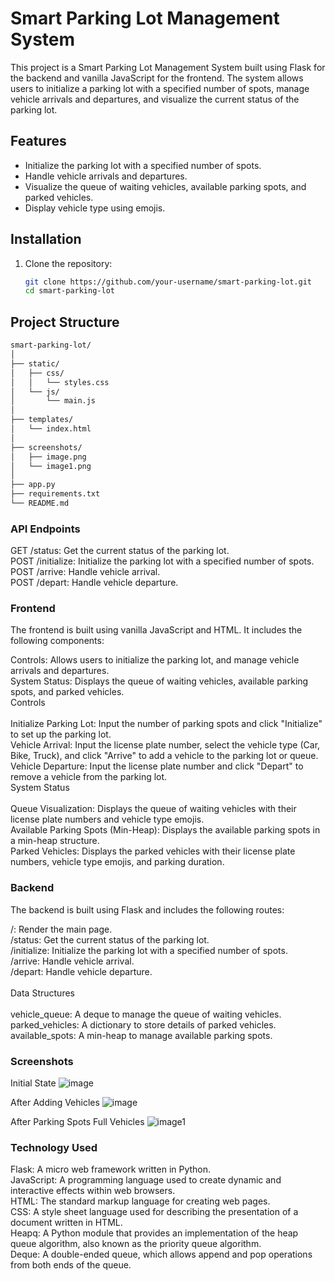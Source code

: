 # Smart Parking Lot Management System

This project is a Smart Parking Lot Management System built using Flask for the backend and vanilla JavaScript for the frontend. The system allows users to initialize a parking lot with a specified number of spots, manage vehicle arrivals and departures, and visualize the current status of the parking lot.

## Features

- Initialize the parking lot with a specified number of spots.
- Handle vehicle arrivals and departures.
- Visualize the queue of waiting vehicles, available parking spots, and parked vehicles.
- Display vehicle type using emojis.

## Installation

1. Clone the repository:

   ```sh
   git clone https://github.com/your-username/smart-parking-lot.git
   cd smart-parking-lot
   ```

## Project Structure

```markdown
smart-parking-lot/
│
├── static/
│   ├── css/
│   │   └── styles.css
│   └── js/
│       └── main.js
│
├── templates/
│   └── index.html
│
├── screenshots/
│   ├── image.png
│   └── image1.png
│
├── app.py
├── requirements.txt
└── README.md
```

### API Endpoints
GET /status: Get the current status of the parking lot. <br>
POST /initialize: Initialize the parking lot with a specified number of spots.  <br>
POST /arrive: Handle vehicle arrival. <br>
POST /depart: Handle vehicle departure. <br>
### Frontend
The frontend is built using vanilla JavaScript and HTML. It includes the following components: <br>

Controls: Allows users to initialize the parking lot, and manage vehicle arrivals and departures. <br>
System Status: Displays the queue of waiting vehicles, available parking spots, and parked vehicles. <br>
Controls <br> <br>
Initialize Parking Lot: Input the number of parking spots and click "Initialize" to set up the parking lot. <br>
Vehicle Arrival: Input the license plate number, select the vehicle type (Car, Bike, Truck), and click "Arrive" to add a vehicle to the parking lot or queue. <br>
Vehicle Departure: Input the license plate number and click "Depart" to remove a vehicle from the parking lot. <br>
System Status <br><br>
Queue Visualization: Displays the queue of waiting vehicles with their license plate numbers and vehicle type emojis.<br>
Available Parking Spots (Min-Heap): Displays the available parking spots in a min-heap structure.<br>
Parked Vehicles: Displays the parked vehicles with their license plate numbers, vehicle type emojis, and parking duration.<br>
### Backend
The backend is built using Flask and includes the following routes:<br>

/: Render the main page.<br>
/status: Get the current status of the parking lot.<br>
/initialize: Initialize the parking lot with a specified number of spots.<br>
/arrive: Handle vehicle arrival.<br>
/depart: Handle vehicle departure.<br><br>
Data Structures<br><br>
vehicle_queue: A deque to manage the queue of waiting vehicles.<br>
parked_vehicles: A dictionary to store details of parked vehicles.<br>
available_spots: A min-heap to manage available parking spots.<br>
### Screenshots
Initial State 
![image](https://github.com/user-attachments/assets/5537ff90-9a4a-46e7-bdbc-ffd01bf895ee)

After Adding Vehicles
![image](https://github.com/user-attachments/assets/38ad3bd6-a96c-4eea-b8cc-16a3aff54fd7)


After Parking Spots Full Vehicles
![image1](https://github.com/user-attachments/assets/1920fe92-304a-4781-993e-599b4f17d70f)



### Technology Used
Flask: A micro web framework written in Python.<br>
JavaScript: A programming language used to create dynamic and interactive effects within web browsers.<br>
HTML: The standard markup language for creating web pages.<br>
CSS: A style sheet language used for describing the presentation of a document written in HTML.<br>
Heapq: A Python module that provides an implementation of the heap queue algorithm, also known as the priority queue algorithm.<br>
Deque: A double-ended queue, which allows append and pop operations from both ends of the queue.<br>
